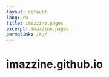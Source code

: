 ```yaml
---
layout: default
lang: ru
title: imazzine.pages
excerpt: imazzine.pages
permalink: /ru/
---
```


# imazzine.github.io